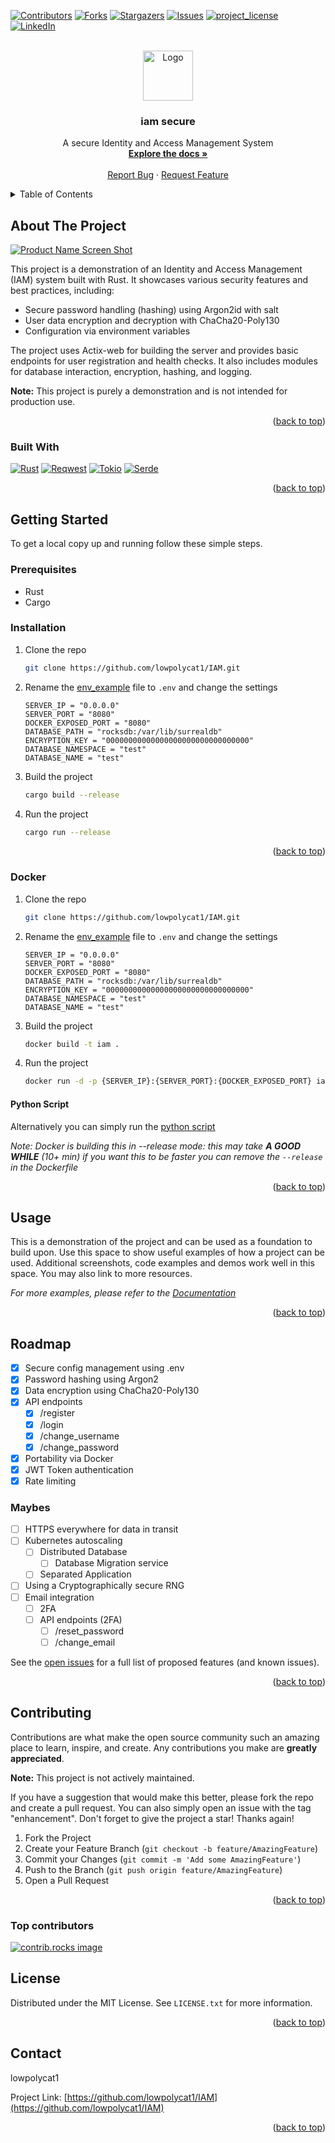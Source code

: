 <!-- Thanks to othneildrew for publishing this great template! https://github.com/othneildrew/Best-README-Template/blob/main/BLANK_README.md -->

<a id="readme-top"></a>

[![Contributors][contributors-shield]][contributors-url]
[![Forks][forks-shield]][forks-url]
[![Stargazers][stars-shield]][stars-url]
[![Issues][issues-shield]][issues-url]
[![project_license][license-shield]][license-url]
[![LinkedIn][linkedin-shield]][linkedin-url]

<!-- PROJECT LOGO -->
<br />
<div align="center">
  <a href="https://github.com/lowpolycat1/IAM">
    <img src="readme-sections/logo.png" alt="Logo" width="80" height="80">
  </a>

<h3 align="center">iam secure</h3>

  <p align="center">
    A secure Identity and Access Management System
    <br />
    <a href="https://github.com/lowpolycat1/IAM"><strong>Explore the docs »</strong></a>
    <br />
    <br />
    <!-- <a href="https://github.com/lowpolycat1/IAM">View Demo</a> -->
    <!-- · -->
    <a href="https://github.com/lowpolycat1/IAM/issues/new?labels=bug&template=bug-report---.md">Report Bug</a>
    ·
    <a href="https://github.com/lowpolycat1/IAM/issues/new?labels=enhancement&template=feature-request---.md">Request Feature</a>
  </p>
</div>

<!-- TABLE OF CONTENTS -->
<details>
  <summary>Table of Contents</summary>
  <ol>
    <li>
      <a href="#about-the-project">About The Project</a>
      <ul>
        <li><a href="#built-with">Built With</a></li>
      </ul>
    </li>
    <li>
      <a href="#getting-started">Getting Started</a>
      <ul>
        <li><a href="#prerequisites">Prerequisites</a></li>
        <li><a href="#installation">Installation</a></li>
      </ul>
    </li>
    <li><a href="#usage">Usage</a></li>
    <li><a href="#roadmap">Roadmap</a></li>
    <li><a href="#contributing">Contributing</a></li>
    <li><a href="#license">License</a></li>
    <li><a href="#contact">Contact</a></li>
    <li><a href="#acknowledgments">Acknowledgments</a></li>
  </ol>
</details>

<!-- ABOUT THE PROJECT -->
## About The Project

[![Product Name Screen Shot][product-screenshot]]()

This project is a demonstration of an Identity and Access Management (IAM) system built with Rust. It showcases various security features and best practices, including:

* Secure password handling (hashing) using Argon2id with salt
* User data encryption and decryption with ChaCha20-Poly130
* Configuration via environment variables

The project uses Actix-web for building the server and provides basic endpoints for user registration and health checks. It also includes modules for database interaction, encryption, hashing, and logging.

**Note:** This project is purely a demonstration and is not intended for production use.

<p align="right">(<a href="#readme-top">back to top</a>)</p>

### Built With

[![Rust][Rust-shield]][Rust-url]
[![Reqwest][Reqwest-shield]][Reqwest-url]
[![Tokio][Tokio-shield]][Tokio-url]
[![Serde][Serde-shield]][Serde-url]

<p align="right">(<a href="#readme-top">back to top</a>)</p>

[Rust-shield]: https://img.shields.io/badge/Rust-000000?style=for-the-badge&logo=rust&logoColor=white
[Rust-url]: https://www.rust-lang.org/
[Reqwest-shield]: https://img.shields.io/badge/Reqwest-000000?style=for-the-badge&logo=reqwest&logoColor=white
[Tokio-shield]: https://img.shields.io/badge/Tokio-000000?style=for-the-badge&logo=tokio&logoColor=white
[Tokio-url]: https://tokio.rs/
[Serde-shield]: https://img.shields.io/badge/Serde-000000?style=for-the-badge&logo=serde&logoColor=white
[Serde-url]: https://serde.rs/

<!-- GETTING STARTED -->
## Getting Started

To get a local copy up and running follow these simple steps.

### Prerequisites

* Rust
* Cargo

### Installation

1. Clone the repo

    ```sh
    git clone https://github.com/lowpolycat1/IAM.git
    ```

2. Rename the [env_example](./env_example) file to `.env` and change the settings

    ```
    SERVER_IP = "0.0.0.0"
    SERVER_PORT = "8080"
    DOCKER_EXPOSED_PORT = "8080"
    DATABASE_PATH = "rocksdb:/var/lib/surrealdb"
    ENCRYPTION_KEY = "00000000000000000000000000000000"
    DATABASE_NAMESPACE = "test"
    DATABASE_NAME = "test"
    ```

3. Build the project

    ```sh
    cargo build --release
    ```

4. Run the project

    ```sh
    cargo run --release
    ```

<p align="right">(<a href="#readme-top">back to top</a>)</p>

### Docker

1. Clone the repo

    ```sh
    git clone https://github.com/lowpolycat1/IAM.git
    ```

2. Rename the [env_example](./env_example) file to `.env` and change the settings

    ```
    SERVER_IP = "0.0.0.0"
    SERVER_PORT = "8080"
    DOCKER_EXPOSED_PORT = "8080"
    DATABASE_PATH = "rocksdb:/var/lib/surrealdb"
    ENCRYPTION_KEY = "00000000000000000000000000000000"
    DATABASE_NAMESPACE = "test"
    DATABASE_NAME = "test"
    ```

3. Build the project

    ```sh
    docker build -t iam .
    ```

4. Run the project

    ```sh
    docker run -d -p {SERVER_IP}:{SERVER_PORT}:{DOCKER_EXPOSED_PORT} iam
    ```

#### Python Script

Alternatively you can simply run the [python script](/run_docker.py)

_Note: Docker is building this in --release mode: this may take _**A GOOD WHILE**_ (10+ min) if you want this to be faster you can remove the `--release` in the Dockerfile_

<p align="right">(<a href="#readme-top">back to top</a>)</p>

<!-- USAGE EXAMPLES -->
## Usage

This is a demonstration of the project and can be used as a foundation to build upon. Use this space to show useful examples of how a project can be used. Additional screenshots, code examples and demos work well in this space. You may also link to more resources.

_For more examples, please refer to the [Documentation]()_

<p align="right">(<a href="#readme-top">back to top</a>)</p>

<!-- ROADMAP -->
## Roadmap

* [x] Secure config management using .env
* [x] Password hashing using Argon2
* [x] Data encryption using ChaCha20-Poly130
* [x] API endpoints
  * [x] /register
  * [x] /login
  * [x] /change_username
  * [x] /change_password
* [x] Portability via Docker
* [x] JWT Token authentication
* [x] Rate limiting

### Maybes

* [ ] HTTPS everywhere for data in transit
* [ ] Kubernetes autoscaling
  * [ ] Distributed Database
    * [ ] Database Migration service
  * [ ] Separated Application
* [ ] Using a Cryptographically secure RNG
* [ ] Email integration
  * [ ] 2FA
  * [ ] API endpoints (2FA)
    * [ ] /reset_password
    * [ ] /change_email

See the [open issues](https://github.com/lowpolycat1/IAM/issues) for a full list of proposed features (and known issues).

<p align="right">(<a href="#readme-top">back to top</a>)</p>

<!-- CONTRIBUTING -->
## Contributing

Contributions are what make the open source community such an amazing place to learn, inspire, and create. Any contributions you make are **greatly appreciated**.

**Note:** This project is not actively maintained.

If you have a suggestion that would make this better, please fork the repo and create a pull request. You can also simply open an issue with the tag "enhancement".
Don't forget to give the project a star! Thanks again!

1. Fork the Project
2. Create your Feature Branch (`git checkout -b feature/AmazingFeature`)
3. Commit your Changes (`git commit -m 'Add some AmazingFeature'`)
4. Push to the Branch (`git push origin feature/AmazingFeature`)
5. Open a Pull Request

<p align="right">(<a href="#readme-top">back to top</a>)</p>

### Top contributors

<a href="https://github.com/lowpolycat1/IAM/graphs/contributors">
  <img src="https://contrib.rocks/image?repo=LowPolyCat1/IAM" alt="contrib.rocks image" />
</a>

<!-- LICENSE -->
## License

Distributed under the MIT License. See `LICENSE.txt` for more information.

<p align="right">(<a href="#readme-top">back to top</a>)</p>

<!-- CONTACT -->
## Contact

lowpolycat1

Project Link: [https://github.com/lowpolycat1/IAM](https://github.com/lowpolycat1/IAM)

<p align="right">(<a href="#readme-top">back to top</a>)</p>

<!-- ACKNOWLEDGMENTS -->
<!-- ## Acknowledgments

* []()
* []()
* []() -->

<!-- <p align="right">(<a href="#readme-top">back to top</a>)</p> -->

<!-- MARKDOWN LINKS & IMAGES -->
<!-- https://www.markdownguide.org/basic-syntax/#reference-style-links -->
[contributors-shield]: https://img.shields.io/github/contributors/lowpolycat1/IAM.svg?style=for-the-badge
[contributors-url]: https://github.com/lowpolycat1/IAM/graphs/contributors
[forks-shield]: https://img.shields.io/github/forks/lowpolycat1/IAM.svg?style=for-the-badge
[forks-url]: https://github.com/lowpolycat1/IAM/network/members
[stars-shield]: https://img.shields.io/github/stars/lowpolycat1/IAM.svg?style=for-the-badge
[stars-url]: https://github.com/lowpolycat1/IAM/stargazers
[issues-shield]: https://img.shields.io/github/issues/lowpolycat1/IAM.svg?style=for-the-badge
[issues-url]: https://github.com/lowpolycat1/IAM/issues
[license-shield]: https://img.shields.io/github/license/lowpolycat1/IAM.svg?style=for-the-badge
[license-url]: https://github.com/lowpolycat1/IAM/blob/master/LICENSE.txt
[linkedin-shield]: https://img.shields.io/badge/-LinkedIn-black.svg?style=for-the-badge&logo=linkedin&colorB=555
[linkedin-url]: https://linkedin.com/in/your_linkedin_username
[product-screenshot]: images/screenshot.png
[Reqwest-url]: https://docs.rs/reqwest/latest/reqwest/
